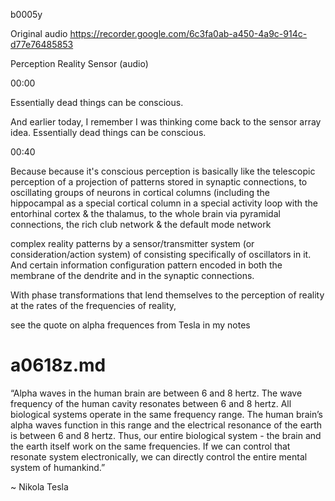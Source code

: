 b0005y

Original audio https://recorder.google.com/6c3fa0ab-a450-4a9c-914c-d77e76485853 

Perception Reality Sensor (audio)

00:00

Essentially dead things can be conscious.

And earlier today, I remember I was thinking come back to the sensor array idea. Essentially dead things can be conscious.

00:40

Because because it's conscious perception is basically like the telescopic perception of a projection of patterns stored in synaptic connections, to oscillating groups of neurons in cortical columns (including the hippocampal as a special cortical column in a special activity loop with the entorhinal cortex & the thalamus, to the whole brain via pyramidal connections, the rich club network & the default mode network

complex reality patterns by a sensor/transmitter system (or consideration/action system) of consisting specifically of oscillators in it. And certain information configuration pattern encoded in both the membrane of the dendrite and in the synaptic connections.

With phase transformations that lend themselves to the perception of reality at the rates of the frequencies of reality,

see the quote on alpha frequences from Tesla in my notes

# a0618z.md

“Alpha waves in the human brain are between 6 and 8 hertz. The wave frequency of the human cavity resonates between 6 and 8 hertz. All biological systems operate in the same frequency range. The human brain’s alpha waves function in this range and the electrical resonance of the earth is between 6 and 8 hertz. Thus, our entire biological system - the brain and the earth itself work on the same frequencies. If we can control that resonate system electronically, we can directly control the entire mental system of humankind.”

~ Nikola Tesla
